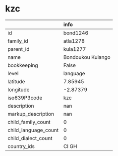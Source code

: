 # kzc
|                      | info              |
|:---------------------|:------------------|
| id                   | bond1246          |
| family_id            | atla1278          |
| parent_id            | kula1277          |
| name                 | Bondoukou Kulango |
| bookkeeping          | False             |
| level                | language          |
| latitude             | 7.85945           |
| longitude            | -2.87379          |
| iso639P3code         | kzc               |
| description          | nan               |
| markup_description   | nan               |
| child_family_count   | 0                 |
| child_language_count | 0                 |
| child_dialect_count  | 0                 |
| country_ids          | CI GH             |